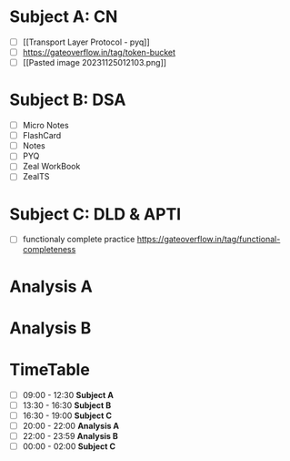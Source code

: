 # Subject A: CN
- [ ] [[Transport Layer Protocol - pyq]]
- [ ] https://gateoverflow.in/tag/token-bucket
- [ ] [[Pasted image 20231125012103.png]]
      
# Subject B: DSA
- [ ] Micro Notes
- [ ] FlashCard
- [ ] Notes
- [ ] PYQ
- [ ] Zeal WorkBook
- [ ] ZealTS

# Subject C: DLD & APTI
- [ ] functionaly complete practice https://gateoverflow.in/tag/functional-completeness

# Analysis A

# Analysis B


# TimeTable 
- [ ] 09:00 - 12:30 **Subject A**
- [ ] 13:30 - 16:30 **Subject B**
- [ ] 16:30 - 19:00 **Subject C**
- [ ] 20:00 - 22:00 **Analysis A**
- [ ] 22:00 - 23:59 **Analysis B**
- [ ] 00:00 - 02:00 **Subject C**